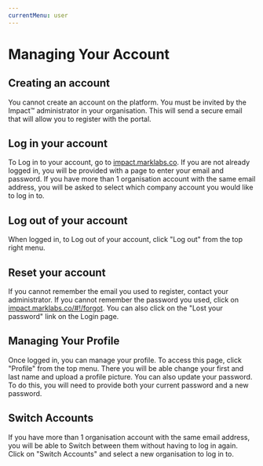 ```yaml
---
currentMenu: user
---
```


# Managing Your Account

## Creating an account

You cannot create an account on the platform. You must be invited by the Impact&trade; administrator in your organisation. This will send a secure email that will allow you to register with the portal.

## Log in your account

To Log in to your account, go to [impact.marklabs.co](https://impact.marklabs.co). If you are not already logged in, you will be provided with a page to enter your email and password. If you have more than 1 organisation account with the same email address, you will be asked to select which company account you would like to log in to.

## Log out of your account

When logged in, to Log out of your account, click "Log out" from the top right menu.

## Reset your account

If you cannot remember the email you used to register, contact your administrator. If you cannot remember the password you used, click on [impact.marklabs.co/#!/forgot](https://impact.marklabs.co/#!/forgot). You can also click on the "Lost your password" link on the Login page.

## Managing Your Profile

Once logged in, you can manage your profile. To access this page, click "Profile" from the top menu. There you will be able change your first and last name and upload a profile picture. You can also update your password. To do this, you will need to provide both your current password and a new password.

## Switch Accounts

If you have more than 1 organisation account with the same email address, you will be able to Switch between them without having to log in again. Click on "Switch Accounts" and select a new organisation to log in to.